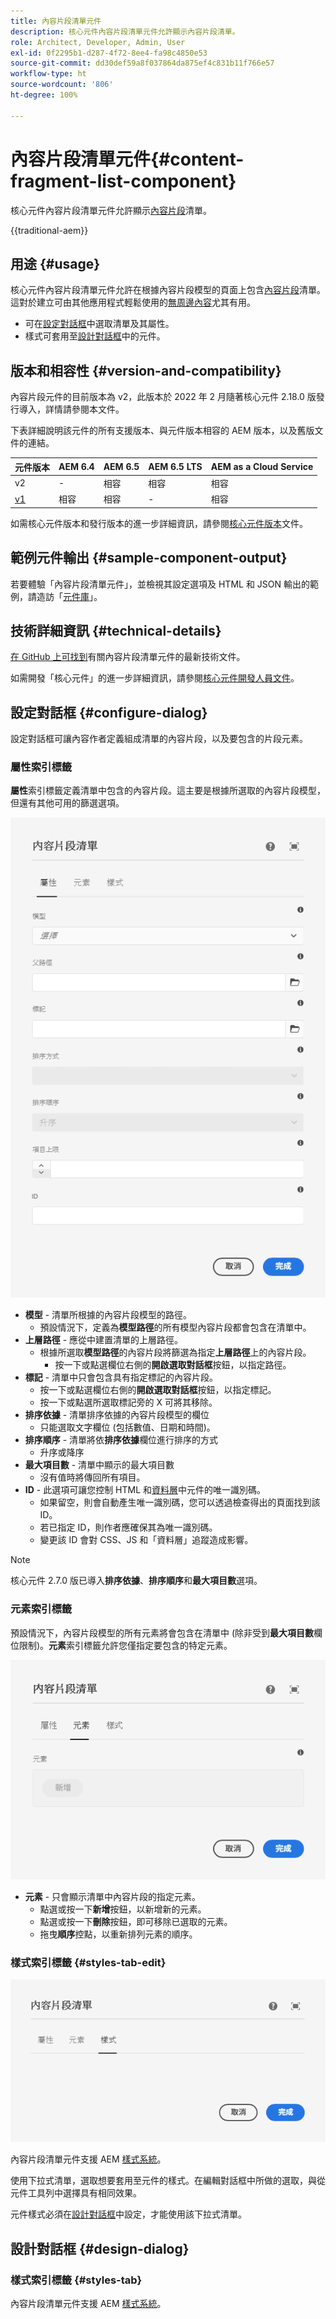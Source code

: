 ```yaml
---
title: 內容片段清單元件
description: 核心元件內容片段清單元件允許顯示內容片段清單。
role: Architect, Developer, Admin, User
exl-id: 0f2295b1-d287-4f72-8ee4-fa98c4850e53
source-git-commit: dd30def59a8f037864da875ef4c831b11f766e57
workflow-type: ht
source-wordcount: '806'
ht-degree: 100%

---
```



# 內容片段清單元件{#content-fragment-list-component}

核心元件內容片段清單元件允許顯示[內容片段](https://experienceleague.adobe.com/docs/experience-manager-cloud-service/assets/content-fragments/content-fragments.html?lang=zh-Hant)清單。

{{traditional-aem}}

## 用途 {#usage}

核心元件內容片段清單元件允許在根據內容片段模型的頁面上包含[內容片段](https://experienceleague.adobe.com/docs/experience-manager-cloud-service/assets/content-fragments/content-fragments.html?lang=zh-Hant)清單。這對於建立可由其他應用程式輕鬆使用的[無周邊內容](https://helpx.adobe.com/tw/experience-manager/6-5/sites/developing/user-guide.html?topic=/experience-manager/6-5/sites/developing/morehelp/headless.ug.js)尤其有用。

* 可在[設定對話框](#configure-dialog)中選取清單及其屬性。
* 樣式可套用至[設計對話框](#design-dialog)中的元件。

## 版本和相容性 {#version-and-compatibility}

內容片段元件的目前版本為 v2，此版本於 2022 年 2 月隨著核心元件 2.18.0 版發行導入，詳情請參閱本文件。

下表詳細說明該元件的所有支援版本、與元件版本相容的 AEM 版本，以及舊版文件的連結。

| 元件版本 | AEM 6.4 | AEM 6.5 | AEM 6.5 LTS | AEM as a Cloud Service |
|---|----|---|---|---|
| v2 | - | 相容 | 相容 | 相容 |
| [v1](v1/content-fragment-list.md) | 相容 | 相容 | - | 相容 |

如需核心元件版本和發行版本的進一步詳細資訊，請參閱[核心元件版本](/help/versions.md)文件。

## 範例元件輸出 {#sample-component-output}

若要體驗「內容片段清單元件」，並檢視其設定選項及 HTML 和 JSON 輸出的範例，請造訪「[元件庫](https://adobe.com/go/aem_cmp_library_cflist_tw)」。

## 技術詳細資訊 {#technical-details}

[在 GitHub 上可找到](https://adobe.com/go/aem_cmp_tech_cflist_v1_tw)有關內容片段清單元件的最新技術文件。

如需開發「核心元件」的進一步詳細資訊，請參閱[核心元件開發人員文件](/help/developing/overview.md)。

## 設定對話框 {#configure-dialog}

設定對話框可讓內容作者定義組成清單的內容片段，以及要包含的片段元素。

### 屬性索引標籤

**屬性**&#x200B;索引標籤定義清單中包含的內容片段。這主要是根據所選取的內容片段模型，但還有其他可用的篩選選項。

![內容片段清單元件的編輯對話框屬性索引標籤](/help/assets/content-fragment-list-properties.png)

* **模型** - 清單所根據的內容片段模型的路徑。
   * 預設情況下，定義為&#x200B;**模型路徑**&#x200B;的所有模型內容片段都會包含在清單中。
* **上層路徑** - 應從中建置清單的上層路徑。
   * 根據所選取&#x200B;**模型路徑**&#x200B;的內容片段將篩選為指定&#x200B;**上層路徑**&#x200B;上的內容片段。
      * 按一下或點選欄位右側的&#x200B;**開啟選取對話框**&#x200B;按鈕，以指定路徑。
* **標記** - 清單中只會包含具有指定標記的內容片段。
   * 按一下或點選欄位右側的&#x200B;**開啟選取對話框**&#x200B;按鈕，以指定標記。
   * 按一下或點選所選取標記旁的 X 可將其移除。
* **排序依據** - 清單排序依據的內容片段模型的欄位
   * 只能選取文字欄位 (包括數值、日期和時間)。
* **排序順序** - 清單將依&#x200B;**排序依據**&#x200B;欄位進行排序的方式
   * 升序或降序
* **最大項目數** - 清單中顯示的最大項目數
   * 沒有值時將傳回所有項目。
* **ID** - 此選項可讓您控制 HTML 和[資料層](/help/developing/data-layer/overview.md)中元件的唯一識別碼。
   * 如果留空，則會自動產生唯一識別碼，您可以透過檢查得出的頁面找到該 ID。
   * 若已指定 ID，則作者應確保其為唯一識別碼。
   * 變更該 ID 會對 CSS、JS 和「資料層」追蹤造成影響。

>[!NOTE]
>核心元件 2.7.0 版已導入&#x200B;**排序依據**、**排序順序**&#x200B;和&#x200B;**最大項目數**&#x200B;選項。

### 元素索引標籤

預設情況下，內容片段模型的所有元素將會包含在清單中 (除非受到&#x200B;**最大項目數**&#x200B;欄位限制)。**元素**&#x200B;索引標籤允許您僅指定要包含的特定元素。

![內容片段清單元件的編輯對話框元素索引標籤](/help/assets/content-fragment-list-elements.png)

* **元素** - 只會顯示清單中內容片段的指定元素。
   * 點選或按一下&#x200B;**新增**&#x200B;按鈕，以新增新的元素。
   * 點選或按一下&#x200B;**刪除**&#x200B;按鈕，即可移除已選取的元素。
   * 拖曳&#x200B;**順序**&#x200B;控點，以重新排列元素的順序。

### 樣式索引標籤 {#styles-tab-edit}

![內容片段清單元件編輯對話框的樣式索引標籤](/help/assets/content-fragment-list-styles.png)

內容片段清單元件支援 AEM [樣式系統](/help/get-started/authoring.md#component-styling)。

使用下拉式清單，選取想要套用至元件的樣式。在編輯對話框中所做的選取，與從元件工具列中選擇具有相同效果。

元件樣式必須在[設計對話框](#design-dialog)中設定，才能使用該下拉式清單。

## 設計對話框 {#design-dialog}

### 樣式索引標籤 {#styles-tab}

內容片段清單元件支援 AEM [樣式系統](/help/get-started/authoring.md#component-styling)。
